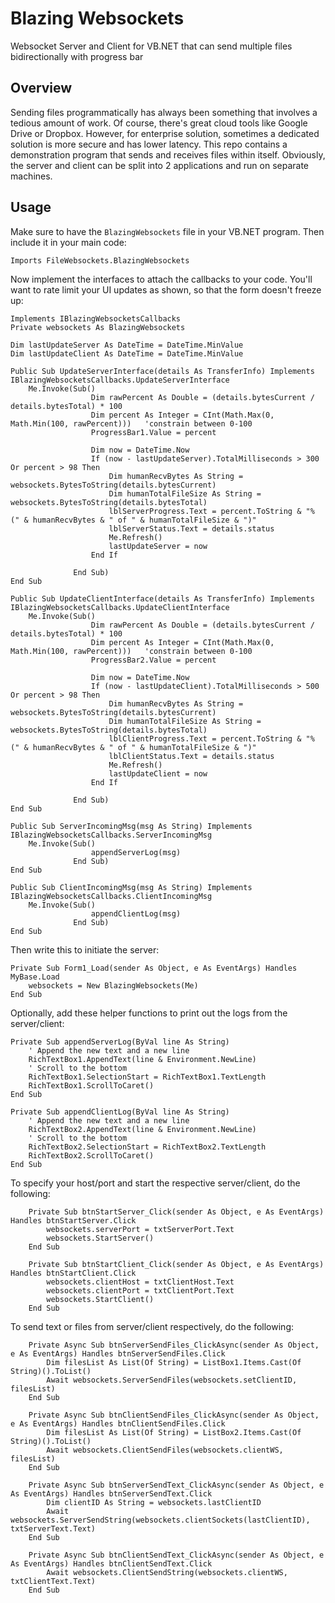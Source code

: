 # Blazing Websockets
Websocket Server and Client for VB.NET that can send multiple files bidirectionally with progress bar

## Overview ##
Sending files programmatically has always been something that involves a tedious amount of work. Of course, there's great cloud tools like Google Drive or Dropbox. However, for enterprise solution, sometimes a dedicated solution is more secure and has lower latency. This repo contains a demonstration program that sends and receives files within itself. Obviously, the server and client can be split into 2 applications and run on separate machines.

## Usage ##
Make sure to have the `BlazingWebsockets` file in your VB.NET program. Then include it in your main code:

```vbnet
Imports FileWebsockets.BlazingWebsockets
```

Now implement the interfaces to attach the callbacks to your code. You'll want to rate limit your UI updates as shown, so that the form doesn't freeze up:
```vbnet
Implements IBlazingWebsocketsCallbacks
Private websockets As BlazingWebsockets

Dim lastUpdateServer As DateTime = DateTime.MinValue
Dim lastUpdateClient As DateTime = DateTime.MinValue

Public Sub UpdateServerInterface(details As TransferInfo) Implements IBlazingWebsocketsCallbacks.UpdateServerInterface
    Me.Invoke(Sub()
                  Dim rawPercent As Double = (details.bytesCurrent / details.bytesTotal) * 100
                  Dim percent As Integer = CInt(Math.Max(0, Math.Min(100, rawPercent)))   'constrain between 0-100
                  ProgressBar1.Value = percent

                  Dim now = DateTime.Now
                  If (now - lastUpdateServer).TotalMilliseconds > 300 Or percent > 98 Then
                      Dim humanRecvBytes As String = websockets.BytesToString(details.bytesCurrent)
                      Dim humanTotalFileSize As String = websockets.BytesToString(details.bytesTotal)
                      lblServerProgress.Text = percent.ToString & "% (" & humanRecvBytes & " of " & humanTotalFileSize & ")"
                      lblServerStatus.Text = details.status
                      Me.Refresh()
                      lastUpdateServer = now
                  End If

              End Sub)
End Sub

Public Sub UpdateClientInterface(details As TransferInfo) Implements IBlazingWebsocketsCallbacks.UpdateClientInterface
    Me.Invoke(Sub()
                  Dim rawPercent As Double = (details.bytesCurrent / details.bytesTotal) * 100
                  Dim percent As Integer = CInt(Math.Max(0, Math.Min(100, rawPercent)))   'constrain between 0-100
                  ProgressBar2.Value = percent

                  Dim now = DateTime.Now
                  If (now - lastUpdateClient).TotalMilliseconds > 500 Or percent > 98 Then
                      Dim humanRecvBytes As String = websockets.BytesToString(details.bytesCurrent)
                      Dim humanTotalFileSize As String = websockets.BytesToString(details.bytesTotal)
                      lblClientProgress.Text = percent.ToString & "% (" & humanRecvBytes & " of " & humanTotalFileSize & ")"
                      lblClientStatus.Text = details.status
                      Me.Refresh()
                      lastUpdateClient = now
                  End If

              End Sub)
End Sub

Public Sub ServerIncomingMsg(msg As String) Implements IBlazingWebsocketsCallbacks.ServerIncomingMsg
    Me.Invoke(Sub()
                  appendServerLog(msg)
              End Sub)
End Sub

Public Sub ClientIncomingMsg(msg As String) Implements IBlazingWebsocketsCallbacks.ClientIncomingMsg
    Me.Invoke(Sub()
                  appendClientLog(msg)
              End Sub)
End Sub
```

Then write this to initiate the server:
```vbnet
Private Sub Form1_Load(sender As Object, e As EventArgs) Handles MyBase.Load
    websockets = New BlazingWebsockets(Me)
End Sub
```

Optionally, add these helper functions to print out the logs from the server/client:
```vbnet
Private Sub appendServerLog(ByVal line As String)
    ' Append the new text and a new line
    RichTextBox1.AppendText(line & Environment.NewLine)
    ' Scroll to the bottom
    RichTextBox1.SelectionStart = RichTextBox1.TextLength
    RichTextBox1.ScrollToCaret()
End Sub

Private Sub appendClientLog(ByVal line As String)
    ' Append the new text and a new line
    RichTextBox2.AppendText(line & Environment.NewLine)
    ' Scroll to the bottom
    RichTextBox2.SelectionStart = RichTextBox2.TextLength
    RichTextBox2.ScrollToCaret()
End Sub
```

To specify your host/port and start the respective server/client, do the following:
```vbnet
    Private Sub btnStartServer_Click(sender As Object, e As EventArgs) Handles btnStartServer.Click
        websockets.serverPort = txtServerPort.Text
        websockets.StartServer()
    End Sub

    Private Sub btnStartClient_Click(sender As Object, e As EventArgs) Handles btnStartClient.Click
        websockets.clientHost = txtClientHost.Text
        websockets.clientPort = txtClientPort.Text
        websockets.StartClient()
    End Sub

```

To send text or files from server/client respectively, do the following:
```vbnet
    Private Async Sub btnServerSendFiles_ClickAsync(sender As Object, e As EventArgs) Handles btnServerSendFiles.Click
        Dim filesList As List(Of String) = ListBox1.Items.Cast(Of String)().ToList()
        Await websockets.ServerSendFiles(websockets.setClientID, filesList)
    End Sub

    Private Async Sub btnClientSendFiles_ClickAsync(sender As Object, e As EventArgs) Handles btnClientSendFiles.Click
        Dim filesList As List(Of String) = ListBox2.Items.Cast(Of String)().ToList()
        Await websockets.ClientSendFiles(websockets.clientWS, filesList)
    End Sub

    Private Async Sub btnServerSendText_ClickAsync(sender As Object, e As EventArgs) Handles btnServerSendText.Click
        Dim clientID As String = websockets.lastClientID
        Await websockets.ServerSendString(websockets.clientSockets(lastClientID), txtServerText.Text)
    End Sub

    Private Async Sub btnClientSendText_ClickAsync(sender As Object, e As EventArgs) Handles btnClientSendText.Click
        Await websockets.ClientSendString(websockets.clientWS, txtClientText.Text)
    End Sub
```